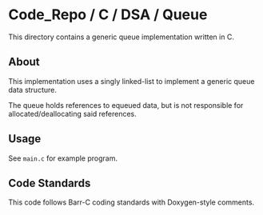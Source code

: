 # Code_Repo / C / DSA / Queue

This directory contains a generic queue implementation written in C.

## About

This implementation uses a singly linked-list to implement a generic queue data structure.

The queue holds references to equeued data, but is not responsible for allocated/deallocating said references.

## Usage

See `main.c` for example program.

## Code Standards

This code follows Barr-C coding standards with Doxygen-style comments.
